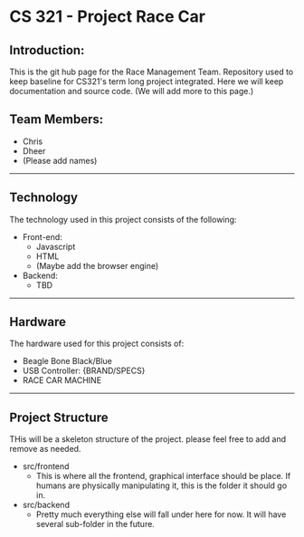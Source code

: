 # CS 321 - Project Race Car

## Introduction:

This is the git hub page for the Race Management Team. Repository used to keep baseline for CS321's term long project integrated. Here we will keep documentation and source code. (We will add more to this page.)



## Team Members:

* Chris
* Dheer
* (Please add names)

---
## Technology

The technology used in this project consists of the following:

* Front-end:
  * Javascript
  * HTML
  * (Maybe add the browser engine)
* Backend:
  * TBD

---

## Hardware

The hardware used for this project consists of:
* Beagle Bone Black/Blue
* USB Controller: {BRAND/SPECS}
* RACE CAR MACHINE

---
## Project Structure

THis will be a skeleton structure of the project. please feel free to add and remove as needed.

* src/frontend
  *  This is where all the frontend, graphical interface should be place. If humans are physically manipulating it, this is the folder it should go in.
* src/backend
  *  Pretty much everything else will fall under here for now. It will have several sub-folder in the future.
